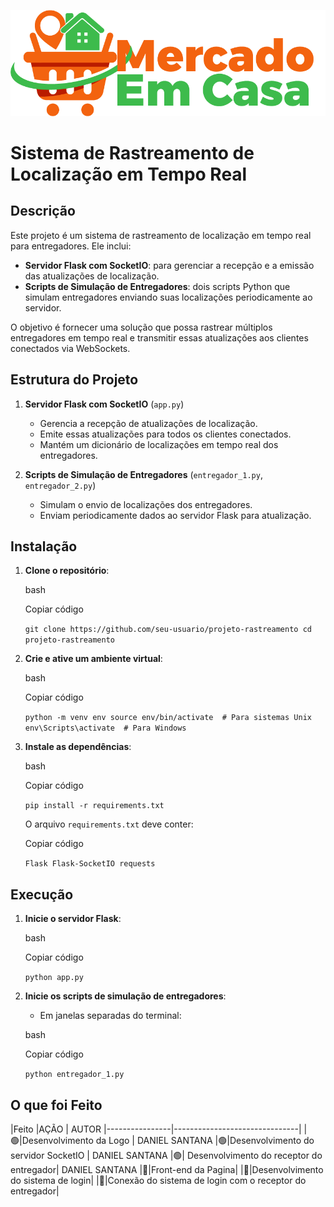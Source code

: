 ![Logo do Projeto](logo.png)

# Sistema de Rastreamento de Localização em Tempo Real

## Descrição

Este projeto é um sistema de rastreamento de localização em tempo real para entregadores. Ele inclui:

-   **Servidor Flask com SocketIO**: para gerenciar a recepção e a emissão das atualizações de localização.
-   **Scripts de Simulação de Entregadores**: dois scripts Python que simulam entregadores enviando suas localizações periodicamente ao servidor.

O objetivo é fornecer uma solução que possa rastrear múltiplos entregadores em tempo real e transmitir essas atualizações aos clientes conectados via WebSockets.


## Estrutura do Projeto

1.  **Servidor Flask com SocketIO** (`app.py`)
    
    -   Gerencia a recepção de atualizações de localização.
    -   Emite essas atualizações para todos os clientes conectados.
    -   Mantém um dicionário de localizações em tempo real dos entregadores.
2.  **Scripts de Simulação de Entregadores** (`entregador_1.py`, `entregador_2.py`)
    
    -   Simulam o envio de localizações dos entregadores.
    -   Enviam periodicamente dados ao servidor Flask para atualização.

## Instalação

1.  **Clone o repositório**:
    
    bash
    
    Copiar código
    
    `git clone https://github.com/seu-usuario/projeto-rastreamento
    cd projeto-rastreamento` 
    
2.  **Crie e ative um ambiente virtual**:
    
    bash
    
    Copiar código
    
    `python -m venv env
    source env/bin/activate  # Para sistemas Unix
    env\Scripts\activate  # Para Windows` 
    
3.  **Instale as dependências**:
    
    bash
    
    Copiar código
    
    `pip install -r requirements.txt` 
    
    O arquivo `requirements.txt` deve conter:
    
    Copiar código
    
    `Flask
    Flask-SocketIO
    requests` 
    

## Execução

1.  **Inicie o servidor Flask**:
    
    bash
    
    Copiar código
    
    `python app.py` 
    
2.  **Inicie os scripts de simulação de entregadores**:
    
    -   Em janelas separadas do terminal:
    
    bash
    
    Copiar código
    
    `python entregador_1.py`

## O que foi Feito


|Feito                |AÇÃO | AUTOR
|----------------|-------------------------------|
|🟢|Desenvolvimento da Logo    |  DANIEL SANTANA
|🟢|Desenvolvimento do servidor SocketIO    |            DANIEL SANTANA
|🟢|   Desenvolvimento do receptor do entregador| DANIEL SANTANA
|🔴|Front-end da Pagina|
|🔴|Desenvolvimento do sistema de login|
|🔴|Conexão do sistema de login com o receptor do entregador|

